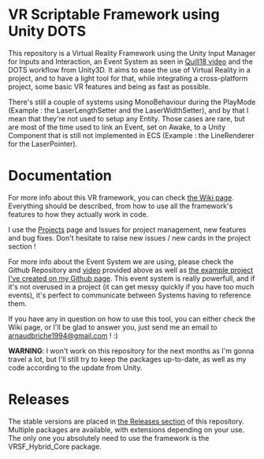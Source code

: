 # VR Scriptable Framework using Unity DOTS
This repository is a Virtual Reality Framework using the Unity Input Manager for Inputs and Interaction, an Event System as seen in [Quill18 video](https://www.youtube.com/watch?v=04wXkgfd9V8) and the DOTS workflow from Unity3D. It aims to ease the use of Virtual Reality in a project, and to have a light tool for that, while integrating a cross-platform project, some basic VR features and being as fast as possible. 


There's still a couple of systems using MonoBehaviour during the PlayMode (Example : the LaserLengthSetter and the LaserWidthSetter), and by that I mean that they're not used to setup any Entity. 
Those cases are rare, but are most of the time used to link an Event, set on Awake, to a Unity Component that is still not implemented in ECS (Example : the LineRenderer for the LaserPointer).


# Documentation
For more info about this VR framework, you can check [the Wiki page](https://github.com/Jamy4000/VRSF_DOTS/wiki). Everything should be described, from how to use all the framework's features to how they actually work in code.

I use the [Projects](https://github.com/Jamy4000/VRSF_DOTS/projects) page and Issues for project management, new features and bug fixes. Don't hesitate to raise new issues / new cards in the project section ! 

For more info about the Event System we are using, please check the Github Repository and [video]((https://www.youtube.com/watch?v=04wXkgfd9V8)) provided above as well as [the example project I've created on my Github page](https://github.com/Jamy4000/UnityCallbackAndEventTutorial). This event system is really powerfull, and if it's not overused in a project (it can get messy quickly if you have too much events), it's perfect to communicate between Systems having to reference them.

If you have any in question on how to use this tool, you can either check the Wiki page, or I'll be glad to answer you, just send me an email to arnaudbriche1994@gmail.com ! :)

**WARNING**: I won't work on this repository for the next months as I'm gonna travel a lot, but I'll still try to keep the packages up-to-date, as well as my code according to the update from Unity.


# Releases
The stable versions are placed in [the Releases section](https://github.com/Jamy4000/VRSF_DOTS/releases) of this repository. Multiple packages are available, with extensions depending on your use. The only one you absolutely need to use the framework is the VRSF_Hybrid_Core package.
